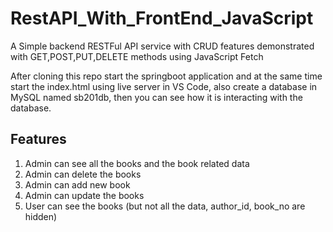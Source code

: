 # RestAPI_With_FrontEnd_JavaScript
A Simple backend RESTFul API service with CRUD features demonstrated with GET,POST,PUT,DELETE methods using JavaScript Fetch

After cloning this repo start the springboot application and at the same time start the index.html using live server in VS Code, also create a database in MySQL named sb201db, then you can see how it is interacting with the database.

## Features

1. Admin can see all the books and the book related data
2. Admin can delete the books
3. Admin can add new book
4. Admin can update the books
5. User can see the books (but not all the data, author_id, book_no are hidden)

